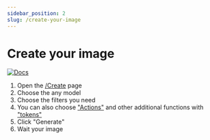 ```yaml
---
sidebar_position: 2
slug: /create-your-image
---
```


# Create your image

[![Docs](http://img.youtube.com/vi/zVbTdQ7mXu0/0.jpg)](http://www.youtube.com/watch?v=zVbTdQ7mXu0)

1. Open the [/Create](https://pornx.ai/create) page
2. Choose the any model
3. Choose the filters you need
4. You can also choose ["Actions"](https://pornx.ai/create) and other additional functions with ["tokens"](https://pornx.ai/create)
5. Click "Generate"
6. Wait your image
